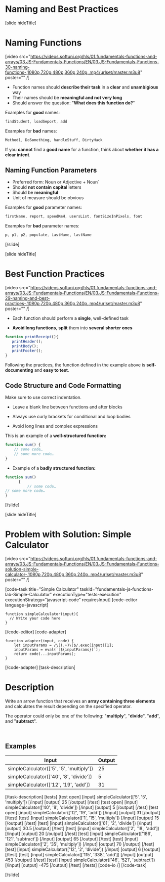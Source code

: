 # Naming and Best Practices

[slide hideTitle]
# Naming Functions

[video src="https://videos.softuni.org/hls/01.fundamentals-functions-and-arrays/03.JS-Fundamentals-Functions/EN/03.JS-Fundamentals-Functions-30-naming-functions-,1080p,720p,480p,360p,240p,.mp4/urlset/master.m3u8" poster="" /]


- Function names should **describe their task** in a **clear** and **unambigious** way
- Their names should be **meaningful and not very long**
- Should answer the question: "**What does this function do?**"

Examples for **good** names:

```js
findStudent, loadSeport, add
```

Examples for **bad** names:

```js
Method1, DoSomething, handleStuff, DirtyHack
```

If you **cannot** find a **good name** for a function, think about **whether it has a clear intent**.

## Naming Function Parameters

 - Preferred form: Noun or Adjective + Noun`
 - Should **not contain** **capital** letters
 - Should be **meaningful**
 - Unit of measure should be obvious

Examples for **good** parameter names:

```js
firstName, report, speedKmH, usersList, fontSizeInPixels, font
```

Examples for **bad** parameter names:

```js
p, p1, p2, populate, LastName, lastName
```
[/slide]

[slide hideTitle]

# Best Function Practices

[video src="https://videos.softuni.org/hls/01.fundamentals-functions-and-arrays/03.JS-Fundamentals-Functions/EN/03.JS-Fundamentals-Functions-29-naming-and-best-practices-,1080p,720p,480p,360p,240p,.mp4/urlset/master.m3u8" poster="" /]


- Each function should perform a **single**, well-defined task

- **Avoid long functions**, **split** them into **several shorter ones**

 ```js
 function printReceipt(){
    printHeader();
    printBody();
    printFooter();
}
 ```

Following the practices, the function defined in the example above is **self-documenting** and **easy to test**.

## Code Structure and Code Formatting

Make sure to use correct indentation.

- Leave a blank line between functions and after blocks

- Always use curly brackets for conditional and loop bodies

- Avoid long lines and complex expressions

This is an example of a **well-structured function:**

```js
function sum() {
    // some code…
    // some more code…
}
```

- Example of a **badly structured function:**

```js
function sum()
      {
          // some code…
// some more code…
}
```

[/slide]

[slide hideTitle]
# Problem with Solution: Simple Calculator

[video src="https://videos.softuni.org/hls/01.fundamentals-functions-and-arrays/03.JS-Fundamentals-Functions/EN/03.JS-Fundamentals-Functions-solution-simple-calculator-,1080p,720p,480p,360p,240p,.mp4/urlset/master.m3u8" poster="" /]

[code-task title="Simple Calculator" taskId="fundamentals-js-functions-lab-Simple-Calculator" executionType="tests-execution" executionStrategy="javascript-code" requiresInput]
[code-editor language=javascript]
```
function simpleCalculator(input){
  // Write your code here
}
```
[/code-editor]
[code-adapter]
```
function adapter(input, code) {
    let inputParams = /\((.+)\)$/.exec(input)[1];
    inputParams = eval(`[${inputParams}]`);
    return code(...inputParams);
}
```
[/code-adapter]
[task-description]
# Description

Write an arrow function that receives an **array containing three elements** and calculates the result depending on the specified operator. 

The operator could only be one of the following: "**multiply**", "**divide**", "**add**", and "**subtract**".

&nbsp;

## Examples
| **Input** | **Output** |
| --- | --- |
| simpleCalculator(['5', '5', 'multiply']) | 25 |
| simpleCalculator(['40', '8', 'divide']) | 5 |
| simpleCalculator(['12', '19', 'add']) | 31 |

[/task-description]
[tests]
[test open]
[input]
simpleCalculator(['5', '5', 'multiply'])
[/input]
[output]
25
[/output]
[/test]
[test open]
[input]
simpleCalculator(['40', '8', 'divide'])
[/input]
[output]
5
[/output]
[/test]
[test open]
[input]
simpleCalculator(['12', '19', 'add'])
[/input]
[output]
31
[/output]
[/test]
[test]
[input]
simpleCalculator(['1', '15', 'multiply'])
[/input]
[output]
15
[/output]
[/test]
[test]
[input]
simpleCalculator(['61', '2', 'divide'])
[/input]
[output]
30.5
[/output]
[/test]
[test]
[input]
simpleCalculator(['2', '18', 'add'])
[/input]
[output]
20
[/output]
[/test]
[test]
[input]
simpleCalculator(['186', '121', 'subtract'])
[/input]
[output]
65
[/output]
[/test]
[test]
[input]
simpleCalculator(['2', '35', 'multiply'])
[/input]
[output]
70
[/output]
[/test]
[test]
[input]
simpleCalculator(['12', '2', 'divide'])
[/input]
[output]
6
[/output]
[/test]
[test]
[input]
simpleCalculator(['115', '338', 'add'])
[/input]
[output]
453
[/output]
[/test]
[test]
[input]
simpleCalculator(['46', '521', 'subtract'])
[/input]
[output]
\-475
[/output]
[/test]
[/tests]
[code-io /]
[/code-task]

[/slide]


